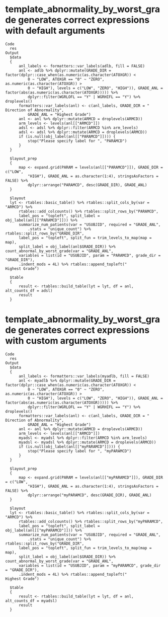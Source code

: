 # template_abnormality_by_worst_grade generates correct expressions with default arguments

    Code
      res
    Output
      $data
      {
          anl_labels <- formatters::var_labels(adlb, fill = FALSE)
          anl <- adlb %>% dplyr::mutate(GRADE_DIR = factor(dplyr::case_when(as.numeric(as.character(ATOXGR)) < 
              0 ~ "LOW", ATOXGR == "0" ~ "ZERO", as.numeric(as.character(ATOXGR)) > 
              0 ~ "HIGH"), levels = c("LOW", "ZERO", "HIGH")), GRADE_ANL = factor(abs(as.numeric(as.character(ATOXGR))))) %>% 
              dplyr::filter(WGRLOFL == "Y" | WGRHIFL == "Y") %>% droplevels()
          formatters::var_labels(anl) <- c(anl_labels, GRADE_DIR = "   Direction of Abnormality", 
              GRADE_ANL = "Highest Grade")
          anl <- anl %>% dplyr::mutate(ARMCD = droplevels(ARMCD))
          arm_levels <- levels(anl[["ARMCD"]])
          adsl <- adsl %>% dplyr::filter(ARMCD %in% arm_levels)
          adsl <- adsl %>% dplyr::mutate(ARMCD = droplevels(ARMCD))
          if (is.null(obj_label(anl[["PARAMCD"]]))) {
              stop("Please specify label for ", "PARAMCD")
          }
      }
      
      $layout_prep
      {
          map <- expand.grid(PARAM = levels(anl[["PARAMCD"]]), GRADE_DIR = c("LOW", 
              "HIGH"), GRADE_ANL = as.character(1:4), stringsAsFactors = FALSE) %>% 
              dplyr::arrange("PARAMCD", desc(GRADE_DIR), GRADE_ANL)
      }
      
      $layout
      lyt <- rtables::basic_table() %>% rtables::split_cols_by(var = "ARMCD") %>% 
          rtables::add_colcounts() %>% rtables::split_rows_by("PARAMCD", 
          label_pos = "topleft", split_label = obj_label(anl[["PARAMCD"]])) %>% 
          summarize_num_patients(var = "USUBJID", required = "GRADE_ANL", 
              .stats = "unique_count") %>% rtables::split_rows_by("GRADE_DIR", 
          label_pos = "topleft", split_fun = trim_levels_to_map(map = map), 
          split_label = obj_label(anl$GRADE_DIR)) %>% count_abnormal_by_worst_grade(var = "GRADE_ANL", 
          variables = list(id = "USUBJID", param = "PARAMCD", grade_dir = "GRADE_DIR"), 
          .indent_mods = 4L) %>% rtables::append_topleft("                                  Highest Grade")
      
      $table
      {
          result <- rtables::build_table(lyt = lyt, df = anl, alt_counts_df = adsl)
          result
      }
      

# template_abnormality_by_worst_grade generates correct expressions with custom arguments

    Code
      res
    Output
      $data
      {
          anl_labels <- formatters::var_labels(myadlb, fill = FALSE)
          anl <- myadlb %>% dplyr::mutate(GRADE_DIR = factor(dplyr::case_when(as.numeric(as.character(ATOXGR)) < 
              0 ~ "LOW", ATOXGR == "0" ~ "ZERO", as.numeric(as.character(ATOXGR)) > 
              0 ~ "HIGH"), levels = c("LOW", "ZERO", "HIGH")), GRADE_ANL = factor(abs(as.numeric(as.character(ATOXGR))))) %>% 
              dplyr::filter(WGRLOFL == "Y" | WGRHIFL == "Y") %>% droplevels()
          formatters::var_labels(anl) <- c(anl_labels, GRADE_DIR = "   Direction of Abnormality", 
              GRADE_ANL = "Highest Grade")
          anl <- anl %>% dplyr::mutate(ARMCD = droplevels(ARMCD))
          arm_levels <- levels(anl[["ARMCD"]])
          myadsl <- myadsl %>% dplyr::filter(ARMCD %in% arm_levels)
          myadsl <- myadsl %>% dplyr::mutate(ARMCD = droplevels(ARMCD))
          if (is.null(obj_label(anl[["myPARAMCD"]]))) {
              stop("Please specify label for ", "myPARAMCD")
          }
      }
      
      $layout_prep
      {
          map <- expand.grid(PARAM = levels(anl[["myPARAMCD"]]), GRADE_DIR = c("LOW", 
              "HIGH"), GRADE_ANL = as.character(1:4), stringsAsFactors = FALSE) %>% 
              dplyr::arrange("myPARAMCD", desc(GRADE_DIR), GRADE_ANL)
      }
      
      $layout
      lyt <- rtables::basic_table() %>% rtables::split_cols_by(var = "ARMCD") %>% 
          rtables::add_colcounts() %>% rtables::split_rows_by("myPARAMCD", 
          label_pos = "topleft", split_label = obj_label(anl[["myPARAMCD"]])) %>% 
          summarize_num_patients(var = "USUBJID", required = "GRADE_ANL", 
              .stats = "unique_count") %>% rtables::split_rows_by("GRADE_DIR", 
          label_pos = "topleft", split_fun = trim_levels_to_map(map = map), 
          split_label = obj_label(anl$GRADE_DIR)) %>% count_abnormal_by_worst_grade(var = "GRADE_ANL", 
          variables = list(id = "USUBJID", param = "myPARAMCD", grade_dir = "GRADE_DIR"), 
          .indent_mods = 4L) %>% rtables::append_topleft("                                  Highest Grade")
      
      $table
      {
          result <- rtables::build_table(lyt = lyt, df = anl, alt_counts_df = myadsl)
          result
      }
      

